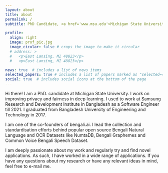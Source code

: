```yaml
---
layout: about
title: about
permalink: /
subtitle: PhD Candidate, <a href='www.msu.edu'>Michigan State University</a>.

profile:
  align: right
  image: prof_pic.jpg
  image_cicular: false # crops the image to make it circular
  # address: >
  #   <p>East Lansing, MI 48823</p>
  #   <p>East Lansing, MI 48823</p>

news: true  # includes a list of news items
selected_papers: true # includes a list of papers marked as "selected={true}"
social: true  # includes social icons at the bottom of the page
---
```


Hi there! I am a PhD. candidate at Michigan State University. I work on improving privacy and fairness in deep learning. I used to work at Samsung Research and Development Institute in Bangladesh as a Software Engineer till 2021. I graduated from Bangladesh University of Engineering and Technology in 2017. 

I am one of the co-founders of bengali.ai. I lead the collection and standardisation efforts behind popular open source Bengali Natural Language and OCR Datasets like NumtaDB, Bengali Graphemes and Common Voice Bengali Speech Dataset.

I am deeply passionate about my work and regularly try and find novel applications. As such, I have worked in a wide range of applications. If you have any questions about my research or have any relevant ideas in mind, feel free to e-mail me.


<!-- Write your biography here. Tell the world about yourself. Link to your favorite [subreddit](http://reddit.com). You can put a picture in, too. The code is already in, just name your picture `prof_pic.jpg` and put it in the `img/` folder. -->

<!-- Put your address / P.O. box / other info right below your picture. You can also disable any these elements by editing `profile` property of the YAML header of your `_pages/about.md`. Edit `_bibliography/papers.bib` and Jekyll will render your [publications page](/al-folio/publications/) automatically.

Link to your social media connections, too. This theme is set up to use [Font Awesome icons](http://fortawesome.github.io/Font-Awesome/) and [Academicons](https://jpswalsh.github.io/academicons/), like the ones below. Add your Facebook, Twitter, LinkedIn, Google Scholar, or just disable all of them. -->
